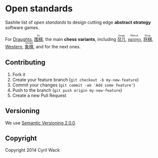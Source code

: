 # Open standards

Sashite list of _open standards_ to design cutting edge **abstract strategy** software games.

For [Draughts](//en.wikipedia.org/wiki/Draughts), [<ruby lang="zh">围棋<rt lang="en">Go</rt></ruby>](//en.wikipedia.org/wiki/Go_(game)), the main **chess variants**, including [<ruby lang="ko">장기<rt lang="en">Janggi</rt></ruby>](//en.wikipedia.org/wiki/Janggi), [<ruby lang="th">หมากรุก<rt lang="en">Makruk</rt></ruby>](//en.wikipedia.org/wiki/Makruk), [<ruby lang="ja">将棋<rt lang="en">Shogi</rt></ruby>](//en.wikipedia.org/wiki/Shogi), [Western](//en.wikipedia.org/wiki/Chess), [<ruby lang="zh">象棋<rt lang="en">Xiangqi</rt></ruby>](//en.wikipedia.org/wiki/Xiangqi), and for the next ones.

## Contributing

1. Fork it
2. Create your feature branch (`git checkout -b my-new-feature`)
3. Commit your changes (`git commit -am 'Add some feature'`)
4. Push to the branch (`git push origin my-new-feature`)
5. Create a new Pull Request

## Versioning

We use [Semantic Versioning 2.0.0](http://semver.org).

## Copyright

Copyright 2014 Cyril Wack
